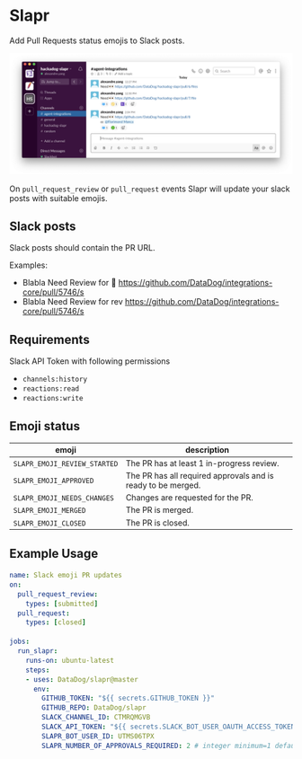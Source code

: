 # Slapr

Add Pull Requests status emojis to Slack posts.

<img src="docs/images/example_screenshot.png"  alt="Example Screenshot" />

On `pull_request_review` or `pull_request` events Slapr will update your slack posts with suitable emojis.

## Slack posts

Slack posts should contain the PR URL.

Examples:

- Blabla Need Review for :eyes: https://github.com/DataDog/integrations-core/pull/5746/s
- Blabla Need Review for rev https://github.com/DataDog/integrations-core/pull/5746/s

## Requirements

Slack API Token with following permissions

- `channels:history`
- `reactions:read`
- `reactions:write`

## Emoji status

| emoji                        | description                                                  |
|------------------------------|--------------------------------------------------------------|
| `SLAPR_EMOJI_REVIEW_STARTED` | The PR has at least 1 in-progress review.                    |
| `SLAPR_EMOJI_APPROVED`             | The PR has all required approvals and is ready to be merged. |
| `SLAPR_EMOJI_NEEDS_CHANGES`        | Changes are requested for the PR.                            |
| `SLAPR_EMOJI_MERGED`               | The PR is merged.                                            |
| `SLAPR_EMOJI_CLOSED`               | The PR is closed.                                            |

## Example Usage

```yaml
name: Slack emoji PR updates
on:
  pull_request_review:
    types: [submitted]
  pull_request:
    types: [closed]

jobs:
  run_slapr:
    runs-on: ubuntu-latest
    steps:
    - uses: DataDog/slapr@master
      env:
        GITHUB_TOKEN: "${{ secrets.GITHUB_TOKEN }}"
        GITHUB_REPO: DataDog/slapr
        SLACK_CHANNEL_ID: CTMRQMGVB
        SLACK_API_TOKEN: "${{ secrets.SLACK_BOT_USER_OAUTH_ACCESS_TOKEN }}"
        SLAPR_BOT_USER_ID: UTMS06TPX
        SLAPR_NUMBER_OF_APPROVALS_REQUIRED: 2 # integer minimum=1 default=2. The number of approvals that are required for the approval emoji to be added in Slack
```
